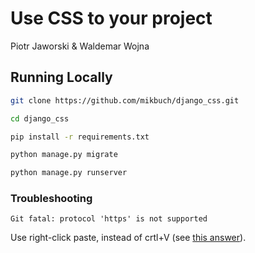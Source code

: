 # Use CSS to your project

Piotr Jaworski & Waldemar Wojna

## Running Locally

```bash
git clone https://github.com/mikbuch/django_css.git
```

```bash
cd django_css
```

```bash
pip install -r requirements.txt
```

```bash
python manage.py migrate
```

```bash
python manage.py runserver
```

### Troubleshooting

```
Git fatal: protocol 'https' is not supported
```

Use right-click paste, instead of crtl+V (see [this answer](https://stackoverflow.com/a/55985462/8877692)).
